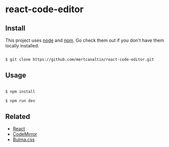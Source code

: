 # react-code-editor
## Install

This project uses [node](http://nodejs.org) and [npm](https://npmjs.com). Go check them out if you don't have them locally installed.

```sh

$ git clone https://github.com/mertcanaltin/react-code-editor.git

```

## Usage

```sh

$ npm install

$ npm run dev

```
## Related

-   [React](https://reactjs.org/)
-   [CodeMirror](http://codemirror.com)
-   [Bulma.css](https://bulma.io/)
